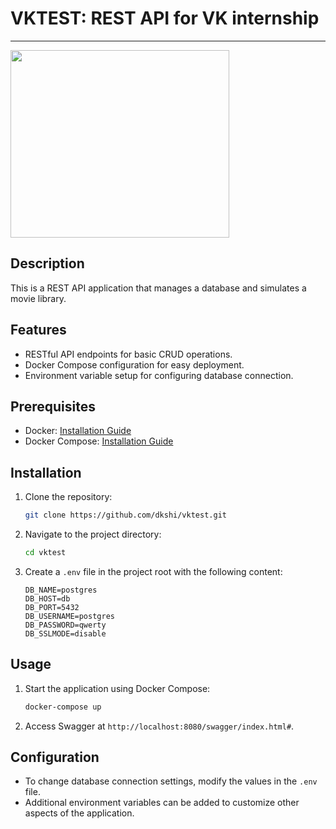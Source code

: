 # VKTEST: REST API for VK internship
---

<img src='https://fanibani.ru/wp-content/uploads/2021/07/milie004.jpg' width='350' height='300'>

## Description
This is a REST API application that manages a database and simulates a movie library.

## Features
- RESTful API endpoints for basic CRUD operations.
- Docker Compose configuration for easy deployment.
- Environment variable setup for configuring database connection.

## Prerequisites
- Docker: [Installation Guide](https://docs.docker.com/get-docker/)
- Docker Compose: [Installation Guide](https://docs.docker.com/compose/install/)

## Installation
1. Clone the repository:
    ```bash
    git clone https://github.com/dkshi/vktest.git
    ```

2. Navigate to the project directory:
    ```bash
    cd vktest
    ```

3. Create a `.env` file in the project root with the following content:
    ```plaintext
    DB_NAME=postgres
    DB_HOST=db
    DB_PORT=5432
    DB_USERNAME=postgres
    DB_PASSWORD=qwerty
    DB_SSLMODE=disable
    ```

## Usage
1. Start the application using Docker Compose:
    ```bash
    docker-compose up
    ```

2. Access Swagger at `http://localhost:8080/swagger/index.html#`.

## Configuration
- To change database connection settings, modify the values in the `.env` file.
- Additional environment variables can be added to customize other aspects of the application.

